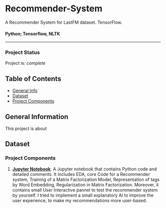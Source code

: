 # Recommender-System
A Recommender System for LastFM dataset. TensorFlow.

#### **Python; Tensorflow, NLTK**
---

### Project Status
Project is: _complete_

## Table of Contents
* [General Info](#general-information)
* [Dataset](#dataset)
* [Project Components](#project-components)

## General Information
This project is about 

## Dataset


### Project Components
1. [**Jupyter Notebook**](Recommender_System.ipynb). A Jupyter notebook that contains Python code and detailed comments. It includes EDA, core Code for a Recommender system, Training of a Matrix Factorization Model, Representation of tags by Word Embedding, Regularization in Matrix Factorization. Moreover, it contains small User Interactive pannel to test the recommender system by yourself. I tried to implement a small explanatory AI to improve the user experience, to make my recommendations more user-based.


